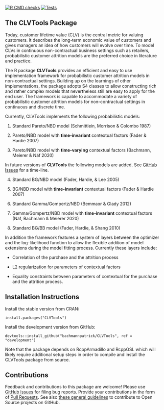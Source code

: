 
[![R CMD
checks](https://github.com/bachmannpatrick/CLVTools/workflows/R-CMD-check/badge.svg?branch=development)](https://github.com/bachmannpatrick/CLVTools/actions)
[![Tests](https://github.com/bachmannpatrick/CLVTools/workflows/testthat-tests/badge.svg?branch=development)](https://github.com/bachmannpatrick/CLVTools/actions)

<!-- README.md is generated from README.Rmd. Please edit that file -->

## The CLVTools Package

Today, customer lifetime value (CLV) is the central metric for valuing
customers. It describes the long-term economic value of customers and
gives managers an idea of how customers will evolve over time. To model
CLVs in continuous non-contractual business settings such as retailers,
probabilistic customer attrition models are the preferred choice in
literature and practice.

The R package **CLVTools** provides an efficient and easy to use
implementation framework for probabilistic customer attrition models in
non-contractual settings. Building up on the learnings of other
implementations, the package adopts S4 classes to allow constructing
rich and rather complex models that nevertheless still are easy to apply
for the end user. The framework is capable to accommodate a variety of
probabilistic customer attrition models for non-contractual settings in
continuous and discrete time.

Currently, CLVTools implements the following probabilistic models:

1)  Standard Pareto/NBD model (Schmittlein, Morrison & Colombo 1987)

2)  Pareto/NBD model with **time-invariant** contextual factors (Fader &
    Hardie 2007)

3)  Pareto/NBD model with **time-varying** contextual factors (Bachmann,
    Meierer & Näf 2020)

In future versions of **CLVTools** the following models are added. See
[GitHub Issues](https://github.com/bachmannpatrick/CLVTools/projects)
for a time-line.

4)  Standard BG/NBD model (Fader, Hardie, & Lee 2005)

5)  BG/NBD model with **time-invariant** contextual factors (Fader &
    Hardie 2007)

6)  Standard Gamma/Gompertz/NBD (Bemmaor & Glady 2012)

7)  Gamma/Gompertz/NBD model with **time-invariant** contextual factors
    (Näf, Bachmann & Meierer 2020)

8)  Standard BG/BB model (Fader, Hardie, & Shang 2010)

In addition the framework features a system of layers between the
optimizer and the log-likelihood function to allow the flexible addition
of model extensions during the model fitting process. Currently these
layers include:

  - Correlation of the purchase and the attrition process

  - L2 regularization for parameters of contextual factors

  - Equality constraints between parameters of contextual for the
    purchase and the attrition process.

## Installation Instructions

Install the stable version from CRAN:

    install.packages("CLVTools")

Install the development version from GitHub:

    devtools::install_github("bachmannpatrick/CLVTools", ref = "development")

Note that the package depends on RcppArmadillo and RcppGSL which will
likely require additional setup steps in order to compile and install
the CLVTools package from source.

## Contributions

Feedback and contributions to this package are welcome\! Please use
[GitHub Issues](https://github.com/bachmannpatrick/CLVTools/issues) for
filing bug reports. Provide your contributions in the form of [Pull
Requests](https://help.github.com/articles/about-pull-requests/). See
also [these general
guidelines](https://guides.github.com/activities/contributing-to-open-source/#contributing)
to contribute to Open Source projects on GitHub.

